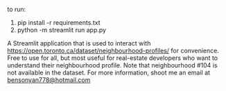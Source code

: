 to run:
1. pip install -r requirements.txt
2. python -m streamlit run app.py

A Streamlit application that is used to interact with https://open.toronto.ca/dataset/neighbourhood-profiles/ for convenience.
Free to use for all, but most useful for real-estate developers who want to understand their neighbourhood profile.
Note that neighbourhood #104 is not available in the dataset. For more information, shoot me an email at bensonyan778@hotmail.com
